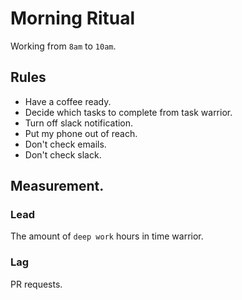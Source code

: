 # Morning Ritual
Working from `8am` to `10am`.

## Rules
- Have a coffee ready.
- Decide which tasks to complete from task warrior.
- Turn off slack notification.
- Put my phone out of reach.
- Don't check emails.
- Don't check slack.

## Measurement.
### Lead 
The amount of `deep work` hours in time warrior.
### Lag
PR requests.